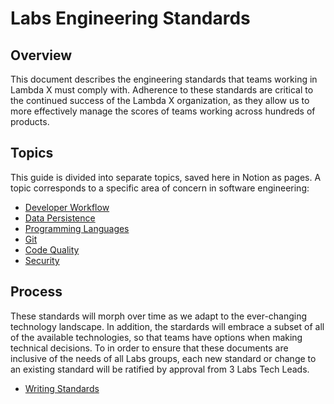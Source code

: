 # Labs Engineering Standards

## Overview

This document describes the engineering standards that teams working in Lambda X must comply with. Adherence to these standards are critical to the continued success of the Lambda X organization, as they allow us to more effectively manage the scores of teams working across hundreds of products.

## Topics

This guide is divided into separate topics, saved here in Notion as pages. A topic corresponds to a specific area of concern in software engineering:

- [Developer Workflow](topics/developer-workflow.md)
- [Data Persistence](topics/data-persistence.md)
- [Programming Languages](topics/programming-languages.md)
- [Git](topics/git.md)
- [Code Quality](topics/code-quality.md)
- [Security](topics/security.md)

## Process

These standards will morph over time as we adapt to the ever-changing technology landscape. In addition, the stardards will embrace a subset of all of the available technologies, so that teams have options when making technical decisions. To in order to ensure that these documents are inclusive of the needs of all Labs groups, each new standard or change to an existing standard will be ratified by approval from 3 Labs Tech Leads.

- [Writing Standards](topics/writing-standards.md)